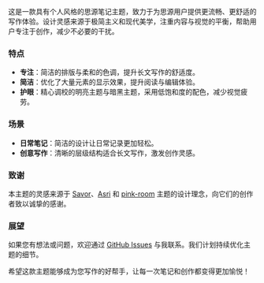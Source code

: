 这是一款具有个人风格的思源笔记主题，致力于为思源用户提供更流畅、更舒适的写作体验。设计灵感来源于极简主义和现代美学，注重内容与视觉的平衡，帮助用户专注于创作，减少不必要的干扰。

### 特点

- **专注**：简洁的排版与柔和的色调，提升长文写作的舒适度。
- **简洁**：优化了大量元素的显示效果，提升阅读与编辑体验。
- **护眼**：精心调校的明亮主题与暗黑主题，采用低饱和度的配色，减少视觉疲劳。

### 场景

- **日常笔记**：简洁的设计让日常记录更加轻松。
- **创意写作**：清晰的层级结构适合长文写作，激发创作灵感。

### 致谢

本主题的灵感来源于 [Savor](https://github.com/royc01/notion-theme)、[Asri](https://github.com/mustakshif/Asri) 和 [pink-room](https://github.com/StarDustSheep/pink-room) 主题的设计理念，向它们的创作者致以诚挚的感谢。

### 展望

如果您有想法或问题，欢迎通过 [GitHub Issues](https://github.com/TCOTC/Whisper/issues) 与我联系。我们计划持续优化主题的细节。

希望这款主题能够成为您写作的好帮手，让每一次笔记和创作都变得更加愉悦！
